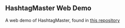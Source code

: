 ## HashtagMaster Web Demo

A web demo of HashtagMaster, found in [this repository](https://github.com/mounicam/hashtag_master)